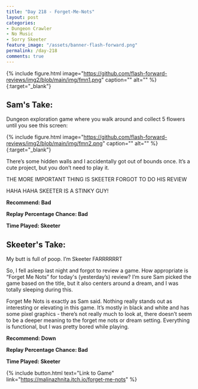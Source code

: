 ```yaml
---
title: "Day 218 - Forget-Me-Nots"
layout: post
categories:
- Dungeon Crawler
- No Music
- Sorry Skeeter
feature_image: "/assets/banner-flash-forward.png"
permalink: /day-218
comments: true
---
```


{% include figure.html image="https://github.com/flash-forward-reviews/img2/blob/main/img/fmn1.png" caption="" alt="" %}{:target="_blank"}
 
## Sam's Take:

Dungeon exploration game where you walk around and collect 5 flowers until you see this screen:

{% include figure.html image="https://github.com/flash-forward-reviews/img2/blob/main/img/fmn2.png" caption="" alt="" %}{:target="_blank"}

There’s some hidden walls and I accidentally got out of bounds once. It’s a cute project, but you don’t need to play it.

THE MORE IMPORTANT THING IS SKEETER FORGOT TO DO HIS REVIEW

HAHA HAHA SKEETER IS A STINKY GUY!

**Recommend: Bad**

**Replay Percentage Chance: Bad**

**Time Played: Skeeter** 

## Skeeter's Take:

My butt is full of poop. I’m Skeeter FARRRRRRT

So, I fell asleep last night and forgot to review a game. How appropriate is “Forget Me Nots” for today's (yesterday’s) review? I’m sure Sam picked the game based on the title, but it also centers around a dream, and I was totally sleeping during this. 

Forget Me Nots is exactly as Sam said. Nothing really stands out as interesting or elevating in this game. It’s mostly in black and white and has some pixel graphics - there’s not really much to look at, there doesn’t seem to be a deeper meaning to the forget me nots or dream setting. Everything is functional, but I was pretty bored while playing. 

**Recommend: Down**

**Replay Percentage Chance: Bad**

**Time Played: Skeeter** 

{% include button.html text="Link to Game" link="https://malinazhnita.itch.io/forget-me-nots" %}